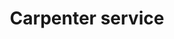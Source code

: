---
title: "Carpenter service"
alt: "From shelves to full renovations, including custom woodwork, furniture building, and home improvements"
description: "From shelves to full renovations, including custom woodwork, furniture building, and home improvements"
category: "tradespeople"
subcategory: "carpenter"
image: "/tradespeople/carpenter/carpenter.png"
ogImage: "/tradespeople/carpenter/carpenter.png"
colour: "blue"
pathtxt: "Carpenter"
published: true
---